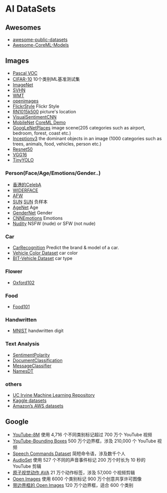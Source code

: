 # AI DataSets

## Awesomes 
- [awesome-public-datasets](https://github.com/awesomedata/awesome-public-datasets)
- [Awesome-CoreML-Models](https://github.com/likedan/Awesome-CoreML-Models)

## Images

- [Pascal VOC](http://host.robots.ox.ac.uk/pascal/VOC/ )
- [CIFAR-10](http://www.cs.toronto.edu/~kriz/cifar.html) 10个类别ML基准测试集
- [ImageNet](http://www.image-net.org)
- [SVHN](http://ufldl.stanford.edu/housenumbers/)
- [WMT ](http://www.statmt.org/wmt16/translation-task.html#download)
- [openimages](https://github.com/openimages/dataset)
- [FlickrStyle](http://sergeykarayev.com/files/1311.3715v3.pdf)  Flickr Style
- [RN1015k500](https://aws.amazon.com/blogs/ai/estimating-the-location-of-images-using-mxnet-and-multimedia-commons-dataset-on-aws-ec2) picture's location
- [VisualSentimentCNN](https://www.sciencedirect.com/science/article/pii/S0262885617300355?via%3Dihub)
- [MobileNet](https://arxiv.org/abs/1704.04861) [CoreML Demo](https://github.com/hollance/MobileNet-CoreML) 
- [GoogLeNetPlaces](http://places.csail.mit.edu/index.html)   image scene(205 categories such as airport, bedroom, forest, coast etc.)  
- [Inceptionv3](https://arxiv.org/abs/1512.00567)  the dominant objects in an image (1000 categories such as trees, animals, food, vehicles, person etc.)
- [Resnet50](https://arxiv.org/abs/1512.03385)
- [VGG16](https://arxiv.org/abs/1409.1556)
- [TinyYOLO](http://machinethink.net/blog/object-detection-with-yolo/)

### Person(Face/Age/Emotions/Gender..)
- [香港的CelebA](http://mmlab.ie.cuhk.edu.hk/projects/CelebA.html)
- [WIDERFACE](http://mmlab.ie.cuhk.edu.hk/projects/WIDERFace/)
- [AFW](http://ibug.doc.ic.ac.uk/resources/facial-point-annotations/)
- [SUN](http://groups.csail.mit.edu/vision/SUN/)  [SUN](http://vision.princeton.edu/projects/2010/SUN/) 负样本
- [AgeNet](http://www.openu.ac.il/home/hassner/projects/cnn_agegender/)  Age
- [GenderNet](https://www.openu.ac.il/home/hassner/projects/cnn_agegender/) Gender
- [CNNEmotions](https://www.openu.ac.il/home/hassner/projects/cnn_emotions/) Emotions
- [Nudity](https://github.com/yahoo/open_nsfw)  NSFW (nude) or SFW (not nude)
 
### Car
- [CarRecognition](http://mmlab.ie.cuhk.edu.hk/datasets/comp_cars/index.html) Predict the brand & model of a car. 
- [Vehicle Color Dataset](http://mclab.eic.hust.edu.cn/~pchen/project.html ) car color
- [BIT-Vehicle Dataset](http://iitlab.bit.edu.cn/mcislab/vehicledb/) car type

### Flower
- [Oxford102](http://jimgoo.com/flower-power/)

### Food
- [Food101](http://visiir.lip6.fr/explore)

### Handwritten
- [MNIST](http://yann.lecun.com/exdb/mnist/)  handwritten digit

### Text Analysis
- [SentimentPolarity](http://boston.lti.cs.cmu.edu/classes/95-865-K/HW/HW3/)
- [DocumentClassification](https://github.com/toddkramer/DocumentClassifier/)
- [MessageClassifier](http://www.dt.fee.unicamp.br/~tiago/smsspamcollection/)
- [NamesDT](http://nlpforhackers.io)

### others
- [UC Irvine Machine Learning Repository](http://archive.ics.uci.edu/ml/index.php)
- [Kaggle datasets](https://www.kaggle.com/datasets)
- [Amazon’s AWS datasets](http://aws.amazon.com/fr/datasets/)

## Google
- [YouTube-8M](https://research.google.com/youtube8m/) 使用 4,716 个不同类别标记超过 700 万个 YouTube 视频
- [YouTube-Bounding Boxes](https://research.googleblog.com/2017/02/advancing-research-on-video.html) 500 万个边界框，涉及 210,000 个 YouTube 视频
- [Speech Commands Dataset](https://research.googleblog.com/2017/08/launching-speech-commands-dataset.html) 简短命令语，涉及数千个人
- [AudioSet](https://research.googleblog.com/2017/03/announcing-audioset-dataset-for-audio.html) 使用 527 个不同的声音事件标记 200 万个时长为 10 秒的 YouTube 剪辑
- [原子视觉动作 AVA](https://research.googleblog.com/2017/10/announcing-ava-finely-labeled-video.html) 21 万个动作标签，涉及 57,000 个视频剪辑
- [Open Images](https://research.googleblog.com/2016/09/introducing-open-images-dataset.html) 使用 6000 个类别标记 900 万个创意共享许可图像
- [带边界框的 Open Images](https://research.googleblog.com/2017/07/an-update-to-open-images-now-with.html) 120 万个边界框，适合 600 个类别
